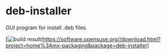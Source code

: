 # deb-installer
GUI program for install .deb files.

[![build result](https://build.opensuse.org/projects/home:mx-packaging/packages/deb-installer/badge.svg?type=default)(https://software.opensuse.org//download.html?project=home%3Amx-packaging&package=deb-installer)
